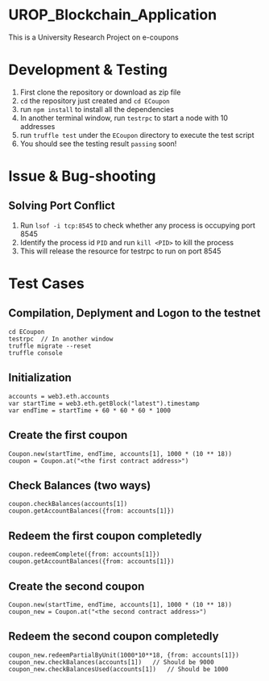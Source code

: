 # UROP_Blockchain_Application
This is a University Research Project on e-coupons

# Development & Testing
1. First clone the repository or download as zip file
2. `cd` the repository just created and `cd ECoupon`
3. run `npm install` to install all the dependencies
4. In another terminal window, run `testrpc` to start a node with 10 addresses
5. run `truffle test` under the `ECoupon` directory to execute the test script
6. You should see the testing result `passing` soon!

# Issue & Bug-shooting
## Solving Port Conflict
1. Run `lsof -i tcp:8545` to check whether any process is occupying port 8545
2. Identify the process id `PID` and run `kill <PID>` to kill the process
3. This will release the resource for testrpc to run on port 8545

# Test Cases
## Compilation, Deplyment and Logon to the testnet
```
cd ECoupon
testrpc  // In another window
truffle migrate --reset
truffle console
```
## Initialization
```
accounts = web3.eth.accounts
var startTime = web3.eth.getBlock("latest").timestamp
var endTime = startTime + 60 * 60 * 60 * 1000
```
## Create the first coupon
```
Coupon.new(startTime, endTime, accounts[1], 1000 * (10 ** 18))
coupon = Coupon.at("<the first contract address>")
```
## Check Balances (two ways)
```
coupon.checkBalances(accounts[1])
coupon.getAccountBalances({from: accounts[1]})
```
## Redeem the first coupon completedly
```
coupon.redeemComplete({from: accounts[1]})
coupon.getAccountBalances({from: accounts[1]})
```
## Create the second coupon
```
Coupon.new(startTime, endTime, accounts[1], 1000 * (10 ** 18))
coupon_new = Coupon.at("<the second contract address>")
```
## Redeem the second coupon completedly
```
coupon_new.redeemPartialByUnit(1000*10**18, {from: accounts[1]})
coupon_new.checkBalances(accounts[1])   // Should be 9000
coupon_new.checkBalancesUsed(accounts[1])   // Should be 1000
```